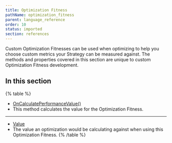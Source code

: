 ```yaml
---
title: Optimization Fitness
pathName: optimization_fitness
parent: language_reference
order: 10
status: imported
section: references
---
```


Custom Optimization Fitnesses can be used when optimizing to help you choose custom metrics your Strategy can be measured against. The methods and properties covered in this section are unique to custom Optimization Fitness development.

## In this section

{% table %}

* [OnCalculatePerformanceValue()](oncalculateperformancevalue)
* This method calculates the value for the Optimization Fitness.

---

* [Value](optimization_fitness_value)
* The value an optimization would be calculating against when using this Optimization Fitness.
{% /table %}
